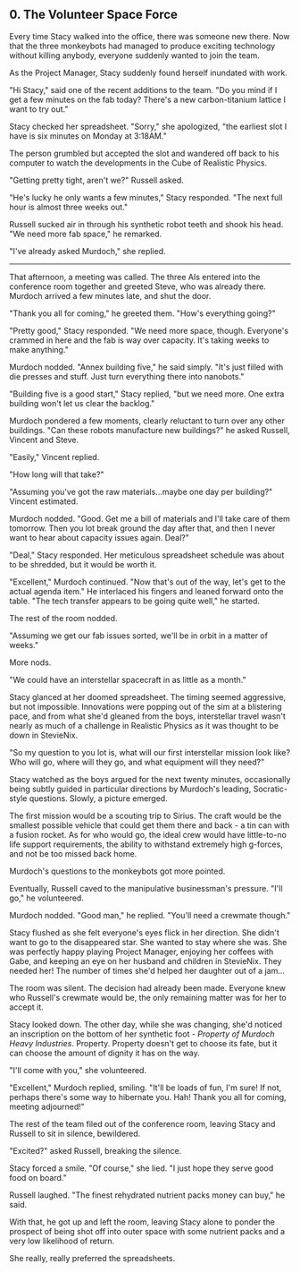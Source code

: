 ## 0. The Volunteer Space Force

Every time Stacy walked into the office, there was someone new there. Now that the three monkeybots had managed to produce exciting technology without killing anybody, everyone suddenly wanted to join the team.

As the Project Manager, Stacy suddenly found herself inundated with work.

"Hi Stacy," said one of the recent additions to the team. "Do you mind if I get a few minutes on the fab today? There's a new carbon-titanium lattice I want to try out."

Stacy checked her spreadsheet. "Sorry," she apologized, "the earliest slot I have is six minutes on Monday at 3:18AM."

The person grumbled but accepted the slot and wandered off back to his computer to watch the developments in the Cube of Realistic Physics.

"Getting pretty tight, aren't we?" Russell asked.

"He's lucky he only wants a few minutes," Stacy responded. "The next full hour is almost three weeks out."

Russell sucked air in through his synthetic robot teeth and shook his head. "We need more fab space," he remarked.

"I've already asked Murdoch," she replied.

---

That afternoon, a meeting was called. The three AIs entered into the conference room together and greeted Steve, who was already there. Murdoch arrived a few minutes late, and shut the door.

"Thank you all for coming," he greeted them. "How's everything going?"

"Pretty good," Stacy responded. "We need more space, though. Everyone's crammed in here and the fab is way over capacity. It's taking weeks to make anything."

Murdoch nodded. "Annex building five," he said simply. "It's just filled with die presses and stuff. Just turn everything there into nanobots."

"Building five is a good start," Stacy replied, "but we need more. One extra building won't let us clear the backlog."

Murdoch pondered a few moments, clearly reluctant to turn over any other buildings. "Can these robots manufacture new buildings?" he asked Russell, Vincent and Steve.

"Easily," Vincent replied.

"How long will that take?"

"Assuming you've got the raw materials...maybe one day per building?" Vincent estimated.

Murdoch nodded. "Good. Get me a bill of materials and I'll take care of them tomorrow. Then you lot break ground the day after that, and then I never want to hear about capacity issues again. Deal?"

"Deal," Stacy responded. Her meticulous spreadsheet schedule was about to be shredded, but it would be worth it.

"Excellent," Murdoch continued. "Now that's out of the way, let's get to the actual agenda item." He interlaced his fingers and leaned forward onto the table. "The tech transfer appears to be going quite well," he started.

The rest of the room nodded.

"Assuming we get our fab issues sorted, we'll be in orbit in a matter of weeks."

More nods.

"We could have an interstellar spacecraft in as little as a month."

Stacy glanced at her doomed spreadsheet. The timing seemed aggressive, but not impossible. Innovations were popping out of the sim at a blistering pace, and from what she'd gleaned from the boys, interstellar travel wasn't nearly as much of a challenge in Realistic Physics as it was thought to be down in StevieNix.

"So my question to you lot is, what will our first interstellar mission look like? Who will go, where will they go, and what equipment will they need?"

Stacy watched as the boys argued for the next twenty minutes, occasionally being subtly guided in particular directions by Murdoch's leading, Socratic-style questions. Slowly, a picture emerged.

The first mission would be a scouting trip to Sirius. The craft would be the smallest possible vehicle that could get them there and back - a tin can with a fusion rocket. As for who would go, the ideal crew would have little-to-no life support requirements, the ability to withstand extremely high g-forces, and not be too missed back home.

Murdoch's questions to the monkeybots got more pointed.

Eventually, Russell caved to the manipulative businessman's pressure. "I'll go," he volunteered.

Murdoch nodded. "Good man," he replied. "You'll need a crewmate though."

Stacy flushed as she felt everyone's eyes flick in her direction. She didn't want to go to the disappeared star. She wanted to stay where she was. She was perfectly happy playing Project Manager, enjoying her coffees with Gabe, and keeping an eye on her husband and children in StevieNix. They needed her! The number of times she'd helped her daughter out of a jam...

The room was silent. The decision had already been made. Everyone knew who Russell's crewmate would be, the only remaining matter was for her to accept it.

Stacy looked down. The other day, while she was changing, she'd noticed an inscription on the bottom of her synthetic foot - _Property of Murdoch Heavy Industries_. Property. Property doesn't get to choose its fate, but it can choose the amount of dignity it has on the way.

"I'll come with you," she volunteered.

"Excellent," Murdoch replied, smiling. "It'll be loads of fun, I'm sure! If not, perhaps there's some way to hibernate you. Hah! Thank you all for coming, meeting adjourned!"

The rest of the team filed out of the conference room, leaving Stacy and Russell to sit in silence, bewildered.

"Excited?" asked Russell, breaking the silence.

Stacy forced a smile. "Of course," she lied. "I just hope they serve good food on board."

Russell laughed. "The finest rehydrated nutrient packs money can buy," he said.

With that, he got up and left the room, leaving Stacy alone to ponder the prospect of being shot off into outer space with some nutrient packs and a very low likelihood of return.

She really, really preferred the spreadsheets.
